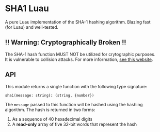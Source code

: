 # SHA1 Luau

A pure Luau implementation of the SHA-1 hashing algorithm. Blazing fast (for Luau) and well-tested.

## !! Warning: Cryptographically Broken !!

The SHA-1 hash function MUST NOT be utilized for crytographic purposes. It is vulnerable to collision attacks. For more information, [see this website](https://sha-mbles.github.io/).

## API

This module returns a single function with the following type signature:

```
sha1(message: string): (string, {number})
```

The `message` passed to this function will be hashed using the hashing algorithm. The hash is returned in two forms:

1. As a sequence of 40 hexadecimal digits
2. A **read-only** array of five 32-bit words that represent the hash